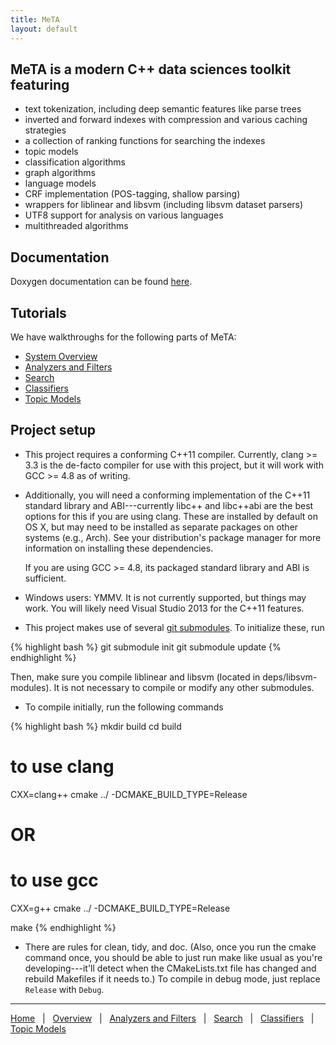 ```yaml
---
title: MeTA
layout: default
---
```


## MeTA is a modern C++ data sciences toolkit featuring

 - text tokenization, including deep semantic features like parse trees
 - inverted and forward indexes with compression and various caching strategies
 - a collection of ranking functions for searching the indexes
 - topic models
 - classification algorithms
 - graph algorithms
 - language models
 - CRF implementation (POS-tagging, shallow parsing)
 - wrappers for liblinear and libsvm (including libsvm dataset parsers)
 - UTF8 support for analysis on various languages
 - multithreaded algorithms

## Documentation

Doxygen documentation can be found [here]({{site.baseurl}}/doxygen/).

## Tutorials

We have walkthroughs for the following parts of MeTA:

 - [System Overview]({{site.baseurl}}/overview-tutorial.html)
 - [Analyzers and Filters]({{site.baseurl}}/analyzers-filters-tutorial.html)
 - [Search]({{site.baseurl}}/search-tutorial.html)
 - [Classifiers]({{site.baseurl}}/classify-tutorial.html)
 - [Topic Models]({{site.baseurl}}/topic-models-tutorial.html)

## Project setup

 - This project requires a conforming C++11 compiler. Currently, clang >=
   3.3 is the de-facto compiler for use with this project, but it will work
   with GCC >= 4.8 as of writing.

 - Additionally, you will need a conforming implementation of the C++11
   standard library and ABI---currently libc++ and libc++abi are the best
   options for this if you are using clang. These are installed by default
   on OS X, but may need to be installed as separate packages on other
   systems (e.g., Arch). See your distribution's package manager for more
   information on installing these dependencies.

   If you are using GCC >= 4.8, its packaged standard library and ABI is
   sufficient.

 - Windows users: YMMV. It is not currently supported, but things may
   work. You will likely need Visual Studio 2013 for the C++11 features.

 - This project makes use of several [git
   submodules](http://git-scm.com/book/en/Git-Tools-Submodules). To initialize
   these, run

{% highlight bash %}
git submodule init
git submodule update
{% endhighlight %}

   Then, make sure you compile liblinear and libsvm (located in
   deps/libsvm-modules). It is not necessary to compile or modify any other
   submodules.

 - To compile initially, run the following commands

{% highlight bash %}
mkdir build
cd build

# to use clang
CXX=clang++ cmake ../ -DCMAKE_BUILD_TYPE=Release
# OR
# to use gcc
CXX=g++ cmake ../ -DCMAKE_BUILD_TYPE=Release

make
{% endhighlight %}

 - There are rules for clean, tidy, and doc. (Also, once you run the cmake
   command once, you should be able to just run make like usual as you're
   developing---it'll detect when the CMakeLists.txt file has changed and
   rebuild Makefiles if it needs to.) To compile in debug mode, just replace
   `Release` with `Debug`.

---

[Home]({{site.baseurl}}/)
&nbsp; | &nbsp;
[Overview]({{site.baseurl}}/overview-tutorial.html)
&nbsp; | &nbsp;
[Analyzers and Filters]({{site.baseurl}}/analyzers-filters-tutorial.html)
&nbsp; | &nbsp;
[Search]({{site.baseurl}}/search-tutorial.html)
&nbsp; | &nbsp;
[Classifiers]({{site.baseurl}}/classify-tutorial.html)
&nbsp; | &nbsp;
[Topic Models]({{site.baseurl}}/topic-models-tutorial.html)
